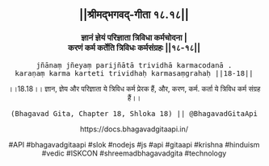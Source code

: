 <center><h2>||श्रीमद्‍भगवद्‍-गीता १८.१८||</h2>
<h3>ज्ञानं ज्ञेयं परिज्ञाता त्रिविधा कर्मचोदना |<br/>करणं कर्म कर्तेति त्रिविधः कर्मसंग्रहः ||१८-१८||</h3>
<pre>jñānaṃ jñeyaṃ parijñātā trividhā karmacodanā .<br/>karaṇaṃ karma karteti trividhaḥ karmasaṃgrahaḥ ||18-18||</pre>
<p>।।18.18।। ज्ञान, ज्ञेय और परिज्ञाता ये त्रिविध कर्म प्रेरक हैं, और, करण, कर्म. कर्ता ये त्रिविध कर्म संग्रह हैं।।</p>
<pre>(Bhagavad Gita, Chapter 18, Shloka 18) || @BhagavadGitaApi</pre><p>https://docs.bhagavadgitaapi.in/</p><p>#API #bhagavadgitaapi #slok #nodejs #js #api #gitaapi #krishna #hinduism #vedic #ISKCON #shreemadbhagavadgita #technology</p></center>